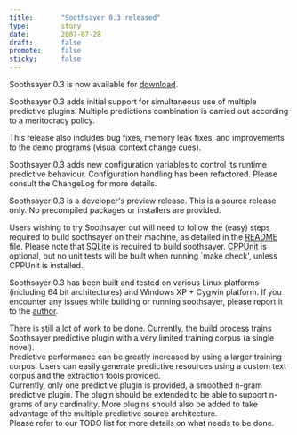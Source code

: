 ```yaml
---
title:       "Soothsayer 0.3 released"
type:        story
date:        2007-07-28
draft:       false
promote:     false
sticky:      false
---
```


Soothsayer 0.3 is now available for [download](/download/).

Soothsayer 0.3 adds initial support for simultaneous use of multiple predictive plugins. Multiple predictions combination is carried out according to a meritocracy policy.

This release also includes bug fixes, memory leak fixes, and improvements to the demo programs (visual context change cues).

Soothsayer 0.3 adds new configuration variables to control its runtime predictive behaviour. Configuration handling has been refactored. Please consult the ChangeLog for more details.

Soothsayer 0.3 is a developer's preview release. This is a source release only. No precompiled packages or installers are provided.

<!--more-->

Users wishing to try Soothsayer out will need to follow the (easy) steps required to build soothsayer on their machine, as detailed in the <a href="soothsayer/trunk/README">README</a> file. Please note that <a href="?q=node/17">SQLite</a> is required to build soothsayer. <a href="?q=node/17">CPPUnit</a> is optional, but no unit tests will be built when running `make check', unless CPPUnit is installed.

Soothsayer 0.3 has been built and tested on various Linux platforms (including 64 bit architectures) and Windows XP + Cygwin platform. If you encounter any issues while building or running soothsayer, please report it to the [author](/contact/).

There is still a lot of work to be done. Currently, the build process trains Soothsayer predictive plugin with a very limited training corpus (a single novel).  
Predictive performance can be greatly increased by using a larger training corpus. Users can easily generate predictive resources using a custom text corpus and the extraction tools provided.  
Currently, only one predictive plugin is provided, a smoothed n-gram predictive plugin. The plugin should be extended to be able to support n-grams of any cardinality. More plugins should also be added to take advantage of the multiple predictive source architecture.  
Please refer to our TODO list for more details on what needs to be done.
